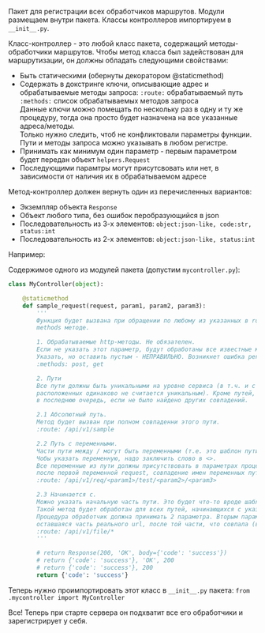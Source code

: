 Пакет для регистрации всех обработчиков маршрутов.
Модули размещаем внутри пакета. Классы контроллеров импортируем в `__init__.py`.

Класс-контроллер - это любой класс пакета, содержащий методы-обработчики маршрутов.
Чтобы метод класса был задействован для маршрутизации, он должны обладать следующими свойствами:
* Быть статическими (обернуты декоратором @staticmethod)
* Содержать в докстринге ключи, описывающие адрес и обрабатываемые методы запроса:
`:route:` обрабатываемый путь  
`:methods:` список обрабатываемых методов запроса  
Данные ключи можно помещать по нескольку раз в одну и ту же процедуру, тогда она просто будет назначена на все указанные адреса/методы.  
Только нужно следить, чтоб не конфликтовали параметры функции.  
Пути и методы запроса можно указывать в любом регистре.
* Принимать как минимум один параметр - первым параметром будет передан объект `helpers.Request`
* Последующими парамтры могут присутсвовать или нет, в зависимости от наличия их в обрабатываемом адресе

Метод-контроллер должен вернуть один из перечисленных вариантов:
* Экземпляр объекта `Response`
* Объект любого типа, без ошибок перобразующийся в json
* Последовательность из 3-х элементов: `object:json-like, code:str, status:int`
* Последовательность из 2-х элементов: `object:json-like, status:int`

Например:

Содержимое одного из модулей пакета (допустим `mycontroller.py`):

```python
class MyController(object):

    @staticmethod
    def sample_request(request, param1, param2, param3):
        '''
        Функция будет вызвана при обращении по любому из указанных в route адресу в сочетании с любым из указанных в
        methods методе.

        1. Обрабатываемые http-методы. Не обязателен.
        Если не указать этот параметр, будут обработаны все известные методы.
        Указать, но оставить пустым - НЕПРАВИЛЬНО. Возникнет ошибка регистрации.
        :methods: post, get

        2. Пути
        Все пути должны быть уникальными на уровне сервиса (в т.ч. и с учетом переменных, т.е. разное название переменных,
        расположенных одинаково не считается уникальным). Кроме путей, "начинающихся с". Такие пути будут всегда обработаны
        в последнюю очередь, если не было найдено других совпадений.

        2.1 Абсолютный путь.
        Метод будет вызван при полном совпаденни этого пути.
        :route: /api/v1/sample

        2.2 Путь с переменными.
        Части пути между / могут быть переменными (т.е. это шаблон пути).
        Чобы указать переменную, надо заключить слово в <>.
        Все переменные из пути должны присутствовать в параметрах процедуры в том же порядке, что и в пути,
        после первой переменной request, совпадение имен переменных пути и процедуры не обязательно.
        :route: /api/v1/req/<param1>/test/<param2>/<param3>

        2.3 Начинается с.
        Можно указать начальную часть пути. Это будет что-то вроде шаблона для пути по-умолчанию.
        Такой метод будет обработан для всех путей, начинающихся с указанного, если не было найдено других совпадений.
        Процедура обработчик должна принимать 2 параметра. Вторым параметром ей будет передана
        оставшаяся часть реального url, после той части, что совпала (все, что вместо * в реальном url).
        :route: /api/v1/file/*
        '''

        # return Response(200, 'OK', body={'code': 'success'})
        # return {'code': 'success'}, 'OK', 200
        # return {'code': 'success'}, 200
        return {'code': 'success'}
```

Теперь нужно проимпортировать этот класс в `__init__.py` пакета:
`from .mycontroller import MyController`

Все! Теперь при старте сервера он подхватит все его обработчики и зарегистрирует у себя.